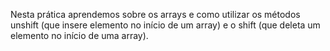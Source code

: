 Nesta prática aprendemos sobre os arrays e como utilizar os métodos unshift (que insere elemento no início de um array) e o shift (que deleta um elemento no início de uma array).